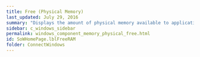 ```yaml
---
title: Free (Physical Memory)
last_updated: July 29, 2016
summary: "Displays the amount of physical memory available to applications."
sidebar: c_windows_sidebar
permalink: windows_component_memory_physical_free.html
id: SoWHomePage.lblFreeRAM
folder: ConnectWindows
---
```

